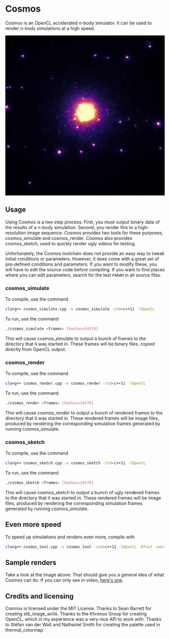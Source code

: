# Cosmos

Cosmos is an OpenCL accelerated n-body simulator. It can be used to render n-body simulations at a high speed.

![Alt text](https://github.com/CobaltXII/cosmos/blob/master/cosmos.png?raw=true)

## Usage

Using Cosmos is a two step process. First, you must output binary data of the results of a n-body simulation. Second, you render this to a high-resolution image sequence. Cosmos provides two tools for these purposes, cosmos_simulate and cosmos_render. Cosmos also provides cosmos_sketch, used to quickly render ugly videos for testing.

Unfortunately, the Cosmos toolchain does not provide an easy way to tweak initial conditions or parameters. However, it does come with a great set of pre-defined conditions and parameters. If you want to modify these, you will have to edit the source code before compiling. If you want to find places where you can edit parameters, search for the text `PARAM` in all source files.

### cosmos_simulate

To compile, use the command

```bash
clang++ cosmos_simulate.cpp -o cosmos_simulate -std=c++11 -lOpenCL
```

To run, use the command

```bash
./cosmos_simulate <frames> [bodies=24576]
```

This will cause cosmos_simulate to output a bunch of frames to the directory that it was started in. These frames will be binary files, copied directly from OpenCL output.

### cosmos_render

To compile, use the command

```bash
clang++ cosmos_render.cpp -o cosmos_render -std=c++11 -lOpenCL
```

To run, use the command

```bash
./cosmos_render <frames> [bodies=24576]
```

This will cause cosmos_render to output a bunch of rendered frames to the directory that it was started in. These rendered frames will be image files, produced by rendering the corresponding simulation frames generated by running cosmos_simulate.

### cosmos_sketch

To compile, use the command

```bash
clang++ cosmos_sketch.cpp -o cosmos_sketch -std=c++11 -lOpenCL
```

To run, use the command

```bash
./cosmos_sketch <frames> [bodies=24576]
```

This will cause cosmos_sketch to output a bunch of ugly rendered frames to the directory that it was started in. These rendered frames will be image files, produced by rendering the corresponding simulation frames generated by running cosmos_simulate.

## Even more speed

To speed up simulations and renders even more, compile with

```bash
clang++ cosmos_tool.cpp -o cosmos_tool -std=c++11 -lOpenCL -Ofast -march=native
```

## Sample renders

Take a look at the image above. That should give you a general idea of what Cosmos can do. If you can only see in video, [here's one](https://streamable.com/8zctb).

## Credits and licensing

Cosmos is licensed under the MIT License. Thanks to Sean Barrett for creating stb_image_write. Thanks to the Khronos Group for creating OpenCL, which in my experience was a very nice API to work with. Thanks to Stéfan van der Walt and Nathaniel Smith for creating the palette used in thermal_colormap.
